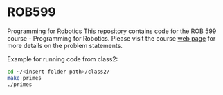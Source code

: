 # ROB599
Programming for Robotics
This repository contains code for the ROB 599 course - Programming for Robotics.
Please visit the course [web page](https://robotics.umich.edu/academic-program/courses/rob599-f19/) for more details on the problem statements.

Example for running code from class2:
```bash
cd ~/<insert folder path>/class2/
make primes
./primes
```
